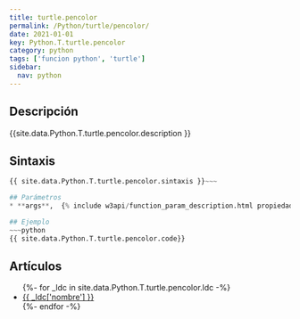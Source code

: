 ```yaml
---
title: turtle.pencolor
permalink: /Python/turtle/pencolor/
date: 2021-01-01
key: Python.T.turtle.pencolor
category: python
tags: ['funcion python', 'turtle']
sidebar: 
  nav: python
---
```


## Descripción
{{site.data.Python.T.turtle.pencolor.description }}

## Sintaxis
~~~python
{{ site.data.Python.T.turtle.pencolor.sintaxis }}~~~

## Parámetros
* **args**,  {% include w3api/function_param_description.html propiedad=site.data.Python.T.turtle.pencolor valor="args" %}

## Ejemplo
~~~python
{{ site.data.Python.T.turtle.pencolor.code}}
~~~

## Artículos
<ul>
{%- for _ldc in site.data.Python.T.turtle.pencolor.ldc -%}
   <li>
       <a href="{{_ldc['url'] }}">{{ _ldc['nombre'] }}</a>
   </li>
{%- endfor -%}
</ul>
